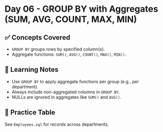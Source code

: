# Day 06 - GROUP BY with Aggregates (SUM, AVG, COUNT, MAX, MIN)

## ✅ Concepts Covered
- `GROUP BY` groups rows by specified column(s).
- Aggregate functions: `SUM()`, `AVG()`, `COUNT()`, `MAX()`, `MIN()`.

## 🧠 Learning Notes
- Use `GROUP BY` to apply aggregate functions per group (e.g., per department).
- Always include non-aggregated columns in `GROUP BY`.
- NULLs are ignored in aggregates like `SUM()` and `AVG()`.

## 📌 Practice Table
See `Employees.sql` for records across departments.
